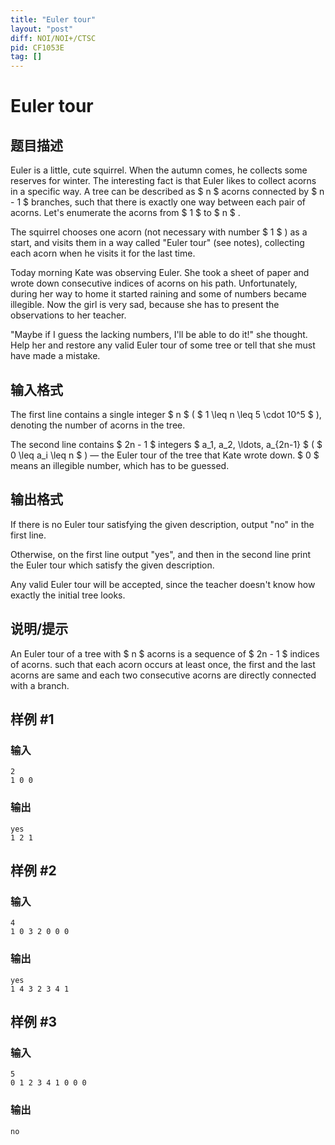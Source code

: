 ```yaml
---
title: "Euler tour"
layout: "post"
diff: NOI/NOI+/CTSC
pid: CF1053E
tag: []
---
```


# Euler tour

## 题目描述

Euler is a little, cute squirrel. When the autumn comes, he collects some reserves for winter. The interesting fact is that Euler likes to collect acorns in a specific way. A tree can be described as $ n $ acorns connected by $ n - 1 $ branches, such that there is exactly one way between each pair of acorns. Let's enumerate the acorns from $ 1 $ to $ n $ .

The squirrel chooses one acorn (not necessary with number $ 1 $ ) as a start, and visits them in a way called "Euler tour" (see notes), collecting each acorn when he visits it for the last time.

Today morning Kate was observing Euler. She took a sheet of paper and wrote down consecutive indices of acorns on his path. Unfortunately, during her way to home it started raining and some of numbers became illegible. Now the girl is very sad, because she has to present the observations to her teacher.

"Maybe if I guess the lacking numbers, I'll be able to do it!" she thought. Help her and restore any valid Euler tour of some tree or tell that she must have made a mistake.

## 输入格式

The first line contains a single integer $ n $ ( $ 1 \leq n \leq 5 \cdot 10^5 $ ), denoting the number of acorns in the tree.

The second line contains $ 2n - 1 $ integers $ a_1, a_2, \ldots, a_{2n-1} $ ( $ 0 \leq a_i \leq n $ ) — the Euler tour of the tree that Kate wrote down. $ 0 $ means an illegible number, which has to be guessed.

## 输出格式

If there is no Euler tour satisfying the given description, output "no" in the first line.

Otherwise, on the first line output "yes", and then in the second line print the Euler tour which satisfy the given description.

Any valid Euler tour will be accepted, since the teacher doesn't know how exactly the initial tree looks.

## 说明/提示

An Euler tour of a tree with $ n $ acorns is a sequence of $ 2n - 1 $ indices of acorns. such that each acorn occurs at least once, the first and the last acorns are same and each two consecutive acorns are directly connected with a branch.

## 样例 #1

### 输入

```
2
1 0 0

```

### 输出

```
yes
1 2 1

```

## 样例 #2

### 输入

```
4
1 0 3 2 0 0 0

```

### 输出

```
yes
1 4 3 2 3 4 1

```

## 样例 #3

### 输入

```
5
0 1 2 3 4 1 0 0 0

```

### 输出

```
no

```

